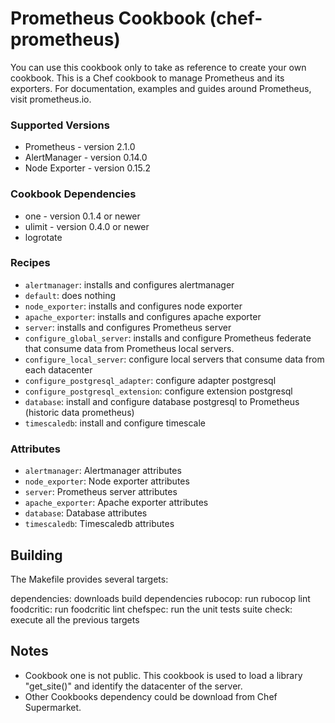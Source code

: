 # Prometheus Cookbook (chef-prometheus)
You can use this cookbook only to take as reference to create your own cookbook.
This is a Chef cookbook to manage Prometheus and its exporters.
For documentation, examples and guides around Prometheus, visit prometheus.io.

### Supported Versions

* Prometheus - version 2.1.0
* AlertManager - version 0.14.0
* Node Exporter - version 0.15.2

### Cookbook Dependencies

* one - version 0.1.4 or newer
* ulimit - version 0.4.0 or newer
* logrotate

### Recipes

* `alertmanager`: installs and configures alertmanager
* `default`: does nothing
* `node_exporter`: installs and configures node exporter
* `apache_exporter`: installs and configures apache exporter
* `server`: installs and configures Prometheus server
* `configure_global_server`: installs and configure Prometheus federate that consume data from Prometheus local servers.
* `configure_local_server`: configure local servers that consume data from each datacenter
* `configure_postgresql_adapter`: configure adapter postgresql
* `configure_postgresql_extension`: configure extension postgresql
* `database`: install and configure database postgresql to Prometheus (historic data prometheus)
* `timescaledb`: install and configure timescale

### Attributes

* `alertmanager`: Alertmanager attributes
* `node_exporter`: Node exporter attributes
* `server`: Prometheus server attributes
* `apache_exporter`: Apache exporter attributes
* `database`: Database attributes
* `timescaledb`: Timescaledb attributes

## Building

The Makefile provides several targets:

dependencies: downloads build dependencies
rubocop: run rubocop lint
foodcritic: run foodcritic lint
chefspec: run the unit tests suite
check: execute all the previous targets

## Notes

* Cookbook one is not public. This cookbook is used to load a library "get_site()" and identify the datacenter of the server.
* Other Cookbooks dependency could be download from Chef Supermarket.

